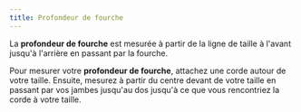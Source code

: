```yaml
---
title: Profondeur de fourche
---
```


La **profondeur de fourche** est mesurée à partir de la ligne de taille à l'avant jusqu'à l'arrière en passant par la fourche.

Pour mesurer votre **profondeur de fourche**, attachez une corde autour de votre taille. Ensuite, mesurez à partir du centre devant de votre taille en passant par vos jambes jusqu'au dos jusqu'à ce que vous rencontriez la corde à votre taille.

